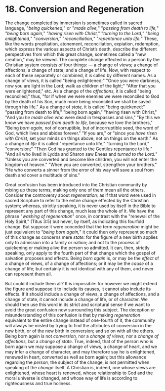 # 18. Conversion and Regeneration

The change completed by immersion is sometimes called in sacred language, "*being quickened,*" or "*made alive,*" "*passing from death to life,*" "*being born again,*" "*having risen with Christ,*" "*turning to the Lord,*" "*being enlightened,*" "*conversion,*" "*reconciliation,*" "*repentance unto life.*" These, like the words propitiation, atonement, reconciliation, expiation, redemption, which express the various aspects of Christ’s death, describe the different perspectives from which this great change, sometimes called a "new creation," may be viewed. The complete change effected in a person by the Christian system consists of four things: — a change of views; a change of affections; a change of state; and a change of life. Now, with respect to each of these separately or combined, it is called by different names. As a change of *views,* it is called "being enlightened;" "Once you were darkness, now you are light in the Lord; walk as children of the light;" "After that you were enlightened," etc. As a change of the *affections,* it is called "being reconciled;" thus, "for if when we were enemies we were reconciled to God by the death of his Son, much more being reconciled we shall be saved through his life." As a change of *state,* it is called "being quickened;" "passing from death to life," "being born again," "having risen with Christ," "And you *he made alive* who were dead in trespasses and sins," "By this we know we have *passed from death to life,* because we love the brothers," "Being *born again,* not of corruptible, but of incorruptible seed, the word of God, which lives and abides forever." "If you are," or "since you *have risen with Christ,* set your minds on things above, not on things on the earth." As a change of *life* it is called "repentance unto life," "turning to the Lord," "conversion;" "Then God has granted to the Gentiles repentance to life." "And all who lived in Lydda and Sharon saw Eneas and *turned to the Lord.*" "Unless you are converted and become like children, you will not enter the kingdom of heaven." "When you are converted, strengthen your brothers." "He who converts a sinner from the error of his way will save a soul from death and cover a multitude of sins."

Great confusion has been introduced into the Christian community by mixing up these terms, making only one of them mean all the others. Consider the controversy about *regeneration;* as if that word were used in sacred Scripture to refer to the entire change effected by the Christian system; whereas, strictly speaking, it is never used by itself in the Bible to represent any part of this change, much less the whole of it. We have the phrase "*washing of regeneration*" once, in contrast with the "renewal of the Holy Spirit," (Titus 3:5) but never, by itself, as indicating this fourfold change. But suppose it were conceded that the term *regeneration* might be just equivalent to "*being born again,*" it could then only represent so much of this change as concerns mere *state:* for the figure of a new birth applies only to admission into a family or nation; and not to the process of quickening or making alive the person so admitted. It can, then, strictly speaking, only apply to the fourth part of that change which the gospel of salvation proposes and effects. Being *born again* is, or may be the *effect* of a change of views, of a change of affections; or it may be the *cause* of a change of life; but certainly it is not identical with any of them, and never can represent them all.

But could it include them all? It is impossible: for however we might extend the figure and suppose it to include its causes, it cannot also include its effects. If it should include a change of views, a change of affections, and a change of state, it cannot include a change of life, or of character. We should then use this word in its strict and scriptural sense if we want to avoid the great confusion now surrounding this subject. The deception or misunderstanding of this confusion is that by making *regeneration* equivalent to the entire change instead of one-fourth of it, the community will always be misled by trying to find the attributes of conversion in the new birth, or of the new birth in conversion; and so on with all the others. Being born again is not *conversion,* nor a *change of views,* nor a *change of affections,* but a *change of state.* True, indeed, that of the person who is born again we may suppose a change of views, a change of heart, and we may infer a change of character, and may therefore say he is enlightened, renewed in heart, converted as well as born again; but this allowance regarding the *person,* the subject of the change, is not permitted when speaking of the *change* itself. A Christian is, indeed, one whose views are enlightened, whose heart is renewed, whose relationship to God and the moral universe is changed, and whose way of life is according to righteousness and true holiness.
